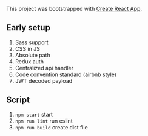 This project was bootstrapped with [Create React App](https://github.com/facebook/create-react-app).

## Early setup
1. Sass support
2. CSS in JS
3. Absolute path
2. Redux auth
3. Centralized api handler
4. Code convention standard (airbnb style)
5. JWT decoded payload

## Script
1. `npm start` start
2. `npm run lint` run eslint
3. `npm run build` create dist file
